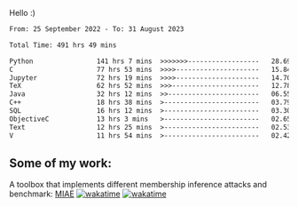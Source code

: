 Hello :)


<!--START_SECTION:waka-->

```txt
From: 25 September 2022 - To: 31 August 2023

Total Time: 491 hrs 49 mins

Python                141 hrs 7 mins  >>>>>>>------------------   28.69 %
C                     77 hrs 53 mins  >>>>---------------------   15.84 %
Jupyter               72 hrs 19 mins  >>>>---------------------   14.70 %
TeX                   62 hrs 52 mins  >>>----------------------   12.78 %
Java                  32 hrs 12 mins  >>-----------------------   06.55 %
C++                   18 hrs 38 mins  >------------------------   03.79 %
SQL                   16 hrs 12 mins  >------------------------   03.30 %
ObjectiveC            13 hrs 3 mins   >------------------------   02.65 %
Text                  12 hrs 25 mins  >------------------------   02.53 %
V                     11 hrs 54 mins  >------------------------   02.42 %
```

<!--END_SECTION:waka-->

## Some of my work: 

A toolbox that implements different membership inference attacks and benchmark: [MIAE](https://github.com/RPI-DSPlab) [![wakatime](https://wakatime.com/badge/user/18ac89f5-baf8-49e6-a5ee-d9272435ce3a/project/3e6541fd-578f-4d9d-9080-f2a42b2d10e1.svg)](https://wakatime.com/badge/user/18ac89f5-baf8-49e6-a5ee-d9272435ce3a/project/3e6541fd-578f-4d9d-9080-f2a42b2d10e1) [![wakatime](https://wakatime.com/badge/user/18ac89f5-baf8-49e6-a5ee-d9272435ce3a/project/5d5826e9-c6d6-4d86-8b00-0d1608c5f167.svg)](https://wakatime.com/badge/user/18ac89f5-baf8-49e6-a5ee-d9272435ce3a/project/5d5826e9-c6d6-4d86-8b00-0d1608c5f167)
